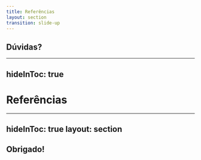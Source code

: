 ```yaml
---
title: Referências
layout: section
transition: slide-up
---
```


<!-- Ending and References -->
<section>
  <h1 class="section-title">
    Dúvidas?
  </h1>
</section>

---
hideInToc: true
---

# Referências

<section class="grid grid-cols-2 gap-8 py-6">

</section>

---
hideInToc: true
layout: section
---

<!-- Ending and References -->
<section>
  <h1 class="section-title">
    Obrigado!
  </h1>
</section>